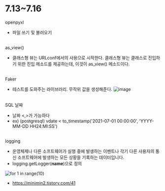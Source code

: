 # 7.13~7.16


openpyxl

- 파일 쓰기 및 불러오기
<br><br>


as_view()

- 클래스형 뷰는 URLconf에서의 사용으로 시작한다. 클래스형 뷰는 클래스로 진입하기 위한 진입 메소드를 제공하는데, 이것이 as_view() 메소드이다.
<br><br>


Faker

- 테스트를 도와주는 라이브러리. 무작위 값을 생성해준다.
![image](https://user-images.githubusercontent.com/31716984/126023476-1f3da919-a0db-4063-ae7b-bf68fb3a483a.png)
<br><br>


SQL 날짜

- 날짜 <,>가 가능하다
- ex) (postgresql)  vdate < to_timestamp('2021-07-01 00:00:00', 'YYYY-MM-DD HH24:MI:SS')
<br><br>


logging
- 운영체제나 다른 소프트웨어가 실행 중에 발생하는 이벤트나 각기 다른 사용자의 통신 소프트웨어에 발생하는 모든 상황을 기록하는 데이터입니다.
- logging.getLogger(__name__)으로 정의

![for 1 in range(10)](https://user-images.githubusercontent.com/31716984/144380803-58713a55-41f7-4ff5-9762-897eb6abbbef.png)

- https://minimin2.tistory.com/41 



